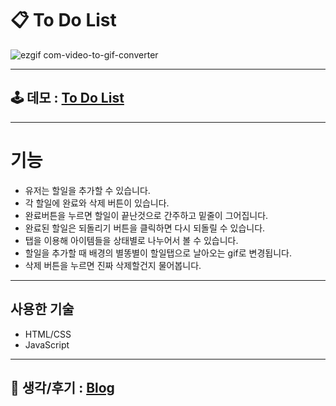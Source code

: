# 📋 To Do List

![ezgif com-video-to-gif-converter](https://github.com/SpringDream0406/noonaToDo/assets/150095756/32423a85-551d-4998-a16b-43e13533c9ee)
<hr>

## 🕹️ 데모 : [To Do List](https://noonatodo.netlify.app/)
<hr>


# 기능
- 유저는 할일을 추가할 수 있습니다.
- 각 할일에 완료와 삭제 버튼이 있습니다.
- 완료버튼을 누르면 할일이 끝난것으로 간주하고 밑줄이 그어집니다.
- 완료된 할일은 되돌리기 버튼을 클릭하면 다시 되돌릴 수 있습니다.
- 탭을 이용해 아이템들을 상태별로 나누어서 볼 수 있습니다.
- 할일을 추가할 때 배경의 별똥별이 할일탭으로 날아오는 gif로 변경됩니다.
- 삭제 버튼을 누르면 진짜 삭제할건지 물어봅니다.
<hr>
  
## 사용한 기술
- HTML/CSS
- JavaScript
<hr>


## 💭 생각/후기 : [Blog](https://springdream0406.tistory.com/15)
